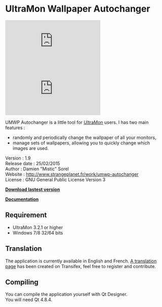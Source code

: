 # UltraMon Wallpaper Autochanger

![stable version](http://www.strangeplanet.fr/work/umwp-autochanger/badge.php?what=version)
![downloads](http://www.strangeplanet.fr/work/umwp-autochanger/badge.php?what=downloads)

UMWP Autochanger is a little tool for [UltraMon](http://www.realtimesoft.com/ultramon/) users. I has two main features :
* randomly and periodically change the wallpaper of all your monitors,
* manage sets of wallpapers, allowing you to quickly change which images are used.

Version       : 1.9  
Release date  : 25/02/2015  
Author        : Damien "Mistic" Sorel  
Website       : http://www.strangeplanet.fr/work/umwp-autochanger  
License       : GNU General Public License Version 3

[**Download lastest version**](http://www.strangeplanet.fr/work/umwp-autochanger/download.php)

[**Documentation**](http://www.strangeplanet.fr/work/umwp-autochanger#install)


## Requirement
* UltraMon 3.2.1 or higher
* Windows 7/8 32/64 bits


## Translation
The application is currently available in English and French. [A translation page](https://www.transifex.com/projects/p/umwp-autochanger) has been created on Transifex, feel free to register and contribute.


## Compiling
You can compile the application yourself with Qt Designer.  
You will need Qt 4.8.4.
